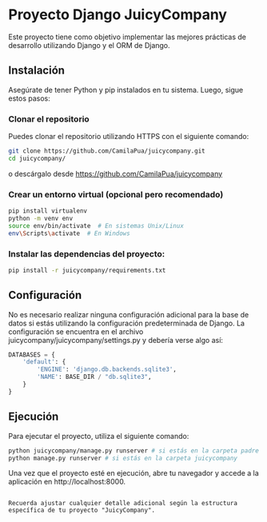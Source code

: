 # Proyecto Django JuicyCompany

Este proyecto tiene como objetivo implementar las mejores prácticas de desarrollo utilizando Django y el ORM de Django.

## Instalación

Asegúrate de tener Python y pip instalados en tu sistema. Luego, sigue estos pasos:

### Clonar el repositorio

Puedes clonar el repositorio utilizando HTTPS con el siguiente comando:

```bash
git clone https://github.com/CamilaPua/juicycompany.git
cd juicycompany/
```

o descárgalo desde https://github.com/CamilaPua/juicycompany

### Crear un entorno virtual (opcional pero recomendado)

```bash
pip install virtualenv
python -m venv env
source env/bin/activate  # En sistemas Unix/Linux
env\Scripts\activate  # En Windows
```

### Instalar las dependencias del proyecto:

```bash
pip install -r juicycompany/requirements.txt
```

## Configuración
No es necesario realizar ninguna configuración adicional para la base de datos si estás utilizando la configuración predeterminada de Django. La configuración se encuentra en el archivo juicycompany/juicycompany/settings.py y debería verse algo así:

```python
DATABASES = {
    'default': {
        'ENGINE': 'django.db.backends.sqlite3',
        'NAME': BASE_DIR / "db.sqlite3",
    }
}
```

## Ejecución
Para ejecutar el proyecto, utiliza el siguiente comando:

```bash
python juicycompany/manage.py runserver # si estás en la carpeta padre
python manage.py runserver # si estás en la carpeta juicycompany
```

Una vez que el proyecto esté en ejecución, abre tu navegador y accede a la aplicación en http://localhost:8000.
```

Recuerda ajustar cualquier detalle adicional según la estructura específica de tu proyecto "JuicyCompany".